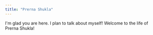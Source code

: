 ```yaml
---
title: "Prerna Shukla"
---
```


I'm glad you are here. I plan to talk about myself! Welcome to the life of Prerna Shukla!
